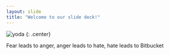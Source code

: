 ```yaml
---
layout: slide
title: "Welcome to our slide deck!"
---
```


![yoda](https://cloud.githubusercontent.com/assets/16547949/25401233/2c9215d8-29c3-11e7-9e9b-d7cbccefb17a.jpg)
{: .center}

Fear leads to anger, anger leads to hate, hate leads to Bitbucket
